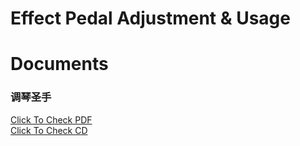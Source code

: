 # Effect Pedal Adjustment & Usage

# Documents
### 调琴圣手
[Click To Check PDF](/BassEquipments/BassPedal&Effect/EffectPedalAdjustments&Usage/调琴圣手.pdf)
<br/>
[Click To Check CD](/BassEquipments/BassPedal&Effect/EffectPedalAdjustments&Usage/调琴圣手CD)
